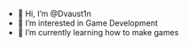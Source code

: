 - 👋 Hi, I’m @Dvaust1n
- 👀 I’m interested in Game Development
- 🌱 I’m currently learning how to make games

<!---
Dvaust1n/Dvaust1n is a ✨ special ✨ repository because its `README.md` (this file) appears on your GitHub profile.
You can click the Preview link to take a look at your changes.
--->
